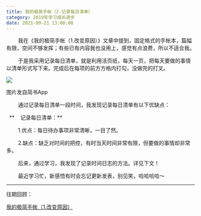 ```yaml
---
title: 我的极简手帐（2-记录每日清单）
category: 2019年学习成长进步
date: 2021-09-21 13:00:00
---
```


        我在《我的极简手帐（1.改变原因）》文章中提到，固定格式的手帐本，篇幅有限，空间不够发挥；有些已有内容我也没用上，感觉有点浪费，所以不适合我。

        于是我采用记录每日清单，就是利用活页纸，每天一页，把每天要做的事情以清单形式写下来。完成后在每项的前方方格内打勾，没做完的打叉。  

![](https://markdown-1301532546.cos.ap-guangzhou.myqcloud.com/peipei_blog/20210921150047.jpeg)  

图片发自简书App

        通过记录每日清单一段时间，我发现记录每日清单有以下优缺点：

  **    记录每日清单：**  

        1.优点：每日待办事项非常清晰，一目了然。

        2.缺点：缺乏对时间的把控，有时当天时间非常有限，但要做的事情却非常多。

        后来，通过学习，我发现了记录时间日志的方法。详见下文！

        最近学习忙，新感悟有时会忘记更新发表，别见笑，哈哈哈哈～

---

  

  

往期回顾：

[我的极简手帐（1.改变原因）](https://www.jianshu.com/p/14621532714c)